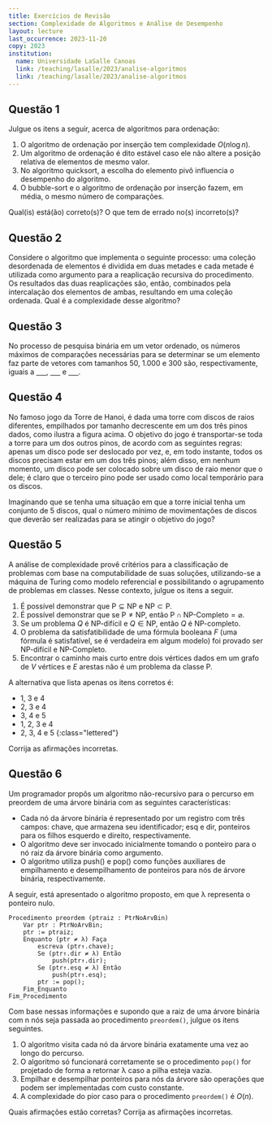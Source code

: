 ```yaml
---
title: Exercícios de Revisão
section: Complexidade de Algoritmos e Análise de Desempenho
layout: lecture
last_occurrence: 2023-11-20
copy: 2023
institution:
  name: Universidade LaSalle Canoas
  link: /teaching/lasalle/2023/analise-algoritmos
  link: /teaching/lasalle/2023/analise-algoritmos
---
```


## Questão 1

Julgue os itens a seguir, acerca de algoritmos para ordenação:

1. O algoritmo de ordenação por inserção tem complexidade $O(n\log{n})$.
2. Um algoritmo de ordenação é dito estável caso ele não altere a posição relativa de elementos de mesmo valor.
3. No algoritmo quicksort, a escolha do elemento pivô influencia o desempenho do algoritmo.
4. O bubble-sort e o algoritmo de ordenação por inserção fazem, em média, o mesmo número de comparações.

Qual(is) está(ão) correto(s)? O que tem de errado no(s) incorreto(s)?

## Questão 2

Considere o algoritmo que implementa o seguinte processo: uma coleção desordenada de elementos é dividida em duas metades e cada metade é utilizada como argumento para a reaplicação recursiva do procedimento. Os resultados das duas reaplicações são, então, combinados pela intercalação dos elementos de ambas, resultando em uma coleção ordenada. Qual é a complexidade desse algoritmo?

## Questão 3

No processo de pesquisa binária em um vetor ordenado, os números máximos de comparações necessárias para se determinar se um elemento faz parte de vetores com tamanhos 50, 1.000 e 300 são, respectivamente, iguais a <u>&nbsp;&nbsp;&nbsp;&nbsp;&nbsp;</u>, <u>&nbsp;&nbsp;&nbsp;&nbsp;&nbsp;</u> e <u>&nbsp;&nbsp;&nbsp;&nbsp;&nbsp;</u>.


## Questão 4

No famoso jogo da Torre de Hanoi, é dada uma torre com discos de raios diferentes, empilhados por tamanho decrescente em um dos três pinos dados, como ilustra a figura acima. O objetivo do jogo é transportar-se toda a torre para um dos outros pinos, de acordo com as seguintes regras: apenas um disco pode ser deslocado por vez, e, em todo instante, todos os discos precisam estar em um dos três pinos; além disso, em nenhum momento, um disco pode ser colocado sobre um disco de raio menor que o dele; é claro que o terceiro pino pode ser usado como local temporário para os discos.

Imaginando que se tenha uma situação em que a torre inicial tenha um conjunto de 5 discos, qual o número mínimo de movimentações de discos que deverão ser realizadas para se atingir o objetivo do jogo?


## Questão 5

A análise de complexidade provê critérios para a classificação de problemas com base na computabilidade de suas soluções, utilizando-se a máquina de Turing como modelo referencial e possibilitando o agrupamento de problemas em classes. Nesse
contexto, julgue os itens a seguir.

1. É possível demonstrar que $\text{P} \subseteq \text{NP}$ e $\text{NP} \subset \text{P}$.
2. É possível demonstrar que se $\text{P} \neq \text{NP}$, então $\text{P} \cap \text{NP-Completo} = \varnothing$.
3. Se um problema $Q$ é $\text{NP-difícil}$ e $Q \in \text{NP}$, então $Q$ é $\text{NP-completo}$.
4. O problema da satisfatibilidade de uma fórmula booleana $F$ (uma fórmula é satisfatível, se é verdadeira em algum modelo) foi provado ser $\text{NP-difícil}$ e $\text{NP-Completo}$.
5. Encontrar o caminho mais curto entre dois vértices dados em um grafo de $V$ vértices e $E$ arestas não é um problema da classe $\text{P}$.

A alternativa que lista apenas os itens corretos é:

* 1, 3 e 4
* 2, 3 e 4
* 3, 4 e 5
* 1, 2, 3 e 4
* 2, 3, 4 e 5
{:class="lettered"}

Corrija as afirmações incorretas.

## Questão 6

Um programador propôs um algoritmo não-recursivo para o percurso em preordem de uma árvore binária com as seguintes características:

* Cada nó da árvore binária é representado por um registro com três campos: chave, que armazena seu identificador; esq e dir, ponteiros para os filhos esquerdo e direito, respectivamente.
* O algoritmo deve ser invocado inicialmente tomando o ponteiro para o nó raiz da árvore binária como argumento.
* O algoritmo utiliza push() e pop() como funções auxiliares de empilhamento e desempilhamento de ponteiros para nós de árvore binária, respectivamente.

A seguir, está apresentado o algoritmo proposto, em que λ representa o ponteiro nulo.


```
Procedimento preordem (ptraiz : PtrNoArvBin)
    Var ptr : PtrNoArvBin;
    ptr := ptraiz;
    Enquanto (ptr ≠ λ) Faça
        escreva (ptr↑.chave);
        Se (ptr↑.dir ≠ λ) Então
            push(ptr↑.dir);
        Se (ptr↑.esq ≠ λ) Então
            push(ptr↑.esq);
        ptr := pop();
    Fim_Enquanto
Fim_Procedimento
```

Com base nessas informações e supondo que a raiz de uma árvore binária com n nós seja passada ao procedimento `preordem()`, julgue os itens seguintes.

1. O algoritmo visita cada nó da árvore binária exatamente uma vez ao longo do percurso.
2. O algoritmo só funcionará corretamente se o procedimento `pop()` for projetado de forma a retornar λ caso a pilha esteja vazia.
3. Empilhar e desempilhar ponteiros para nós da árvore são operações que podem ser implementadas com custo constante.
4. A complexidade do pior caso para o procedimento `preordem()` é $O(n)$.

Quais afirmações estão corretas? Corrija as afirmações incorretas.

